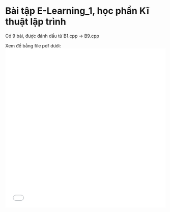 # Bài tập E-Learning_1, học phần Kĩ thuật lập trình
Có 9 bài, được đánh dấu từ B1.cpp -> B9.cpp

Xem đề bằng file pdf dưới:
<embed src="KTLT E learning 1.pdf" type="application/pdf" width="100%" height="500">
